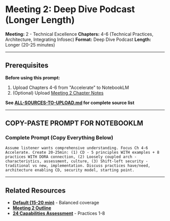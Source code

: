 # Meeting 2: Deep Dive Podcast (Longer Length)

**Meeting:** 2 - Technical Excellence
**Chapters:** 4-6 (Technical Practices, Architecture, Integrating Infosec)
**Format:** Deep Dive Podcast
**Length:** Longer (20-25 minutes)

---

## Prerequisites

**Before using this prompt:**
1. Upload Chapters 4-6 from "Accelerate" to NotebookLM
2. (Optional) Upload [Meeting 2 Chapter Notes](../../meetings/meeting-2/chapter-notes.md)

**See [ALL-SOURCES-TO-UPLOAD.md](ALL-SOURCES-TO-UPLOAD.md) for complete source list**

---

## COPY-PASTE PROMPT FOR NOTEBOOKLM

### Complete Prompt (Copy Everything Below)

```
Assume listener wants comprehensive understanding. Focus Ch 4-6 Accelerate. Create 20-25min: (1) CD - 5 principles WITH examples + 8 practices WITH DORA connection, (2) Loosely coupled arch - characteristics, assessment, culture, (3) Shift-left security - traditional vs new, implementation. Discuss practices have/need, architecture enabling CD, security model, starting point.
```

---

## Related Resources

- **[Default (15-20 min)](podcast-deep-dive-default.md)** - Balanced coverage
- **[Meeting 2 Outline](../../meetings/meeting-2/outline.md)**
- **[24 Capabilities Assessment](../../assessments/24-capabilities-assessment.md)** - Practices 1-8
